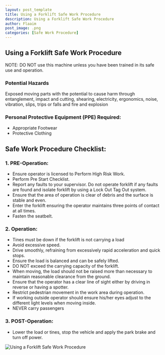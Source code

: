 ```yaml
---
layout: post_template
title: Using a Forklift Safe Work Procedure
description: Using a Forklift Safe Work Procedure
author: Flaaim
post_image: .png
categories: [Safe Work Procedure]
---
```

## Using a Forklift Safe Work Procedure

NOTE: DO NOT use this machine unless you have been trained in its safe use and operation. 

### Potential Hazards

Exposed moving parts with the potential to cause harm through entanglement, impact and cutting, shearing, electricity, ergonomics, noise, vibration, slips, trips or falls and fire and explosion

### Personal Protective Equipment (PPE) Required:
- Appropriate Footwear
- Protective Clothing

## Safe Work Procedure Checklist:
### 1. PRE-Operation:
- Ensure operator is licensed to Perform High Risk Work.
- Perform Pre Start Checklist.
- Report any faults to your supervisor.  Do not operate forklift if any faults are found and isolate forklift by using a Lock Out Tag Out system.
- Ensure that the area of operation is clear of debris and the surface is stable and even.
- Enter the forklift ensuring the operator maintains three points of contact at all times.
- Fasten the seatbelt.
### 2. Operation:
- Tines must be down if the forklift is not carrying a load
- Avoid excessive speed.
- Drive smoothly, refraining from excessively rapid acceleration and quick stops.
- Ensure the load is balanced and can be safely lifted.
- DO NOT exceed the carrying capacity of the forklift. 
- When moving, the load should not be raised more than necessary to maintain reasonable clearance from the ground.
- Ensure that the operator has a clear line of sight either by driving in reverse or having a spotter.
- Restrict pedestrian movement in the work area during operation.
- If working outside operator should ensure his/her eyes adjust to the different light levels when moving inside.
- NEVER carry passengers
### 3. POST-Operation:
- Lower the load or tines, stop the vehicle and apply the park brake and turn off power.

![Using a Forklift Safe Work Procedure](https://safetyworkblog.com/assets/template/using-a-forklift-safe-work-procedure.png)
